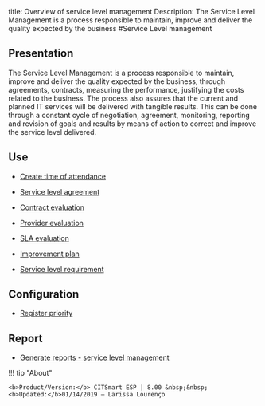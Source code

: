 title: Overview of service level management
Description: The Service Level Management is a process responsible to maintain, improve and deliver the quality expected by the business
#Service Level management

Presentation
----------------

The Service Level Management is a process responsible to maintain, improve and
deliver the quality expected by the business, through agreements, contracts,
measuring the performance, justifying the costs related to the business. The
process also assures that the current and planned IT services will be delivered
with tangible results. This can be done through a constant cycle of negotiation,
agreement, monitoring, reporting and revision of goals and results by means of
action to correct and improve the service level delivered.

Use
-------

- [Create time of attendance](/en-us/citsmart-esp-8/processes/service-level/configuration/create-time-attendance.html)

- [Service level agreement](/en-us/citsmart-esp-8/processes/service-level/use/service-level-agreement.html)

- [Contract evaluation](/en-us/citsmart-esp-8/processes/service-level/use/contract-evaluation.html)

- [Provider evaluation](/en-us/citsmart-esp-8/processes/service-level/use/provider-evaluation.html)

- [SLA evaluation](/en-us/citsmart-esp-8/processes/service-level/use/SLA-evaluation.html)

- [Improvement plan](/en-us/citsmart-esp-8/processes/service-level/use/improvement-plan.html)

- [Service level requirement](/en-us/citsmart-esp-8/processes/service-level/use/service-level-requirement.html)

Configuration
-----------------

- [Register priority](/en-us/citsmart-esp-8/processes/portfolio-and-catalog/configuration/register-priority.html)

Report
----------

- [Generate reports - service level management](/en-us/citsmart-esp-8/processes/service-level/configuration/reports-service-level-management.html)

!!! tip "About"

    <b>Product/Version:</b> CITSmart ESP | 8.00 &nbsp;&nbsp;
    <b>Updated:</b>01/14/2019 – Larissa Lourenço

